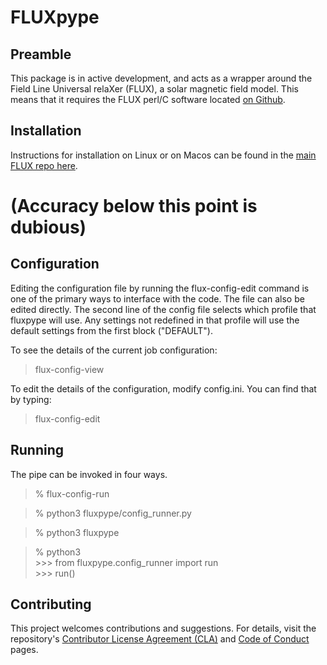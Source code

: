 # FLUXpype

## Preamble
This package is in active development, and acts as a wrapper around the Field Line Universal relaXer (FLUX), a solar magnetic field model. This means that it requires the FLUX perl/C software located [on Github](https://github.com/lowderchris/fluxon-mhd).

## Installation

Instructions for installation on Linux or on Macos can be found in the [main FLUX repo here](https://github.com/lowderchris/fluxon-mhd/blob/7ef558f047bd74a8be0f5d38807152000b9adc66/doc).


# (Accuracy below this point is dubious)

## Configuration
Editing the configuration file by running the flux-config-edit command is one of the primary ways to interface with the code. The file can also be edited directly. The second line of the config file selects which profile that fluxpype will use. Any settings not redefined in that profile will use the default settings from the first block ("DEFAULT").

To see the details of the current job configuration:
> flux-config-view

To edit the details of the configuration, modify config.ini. You can find that by typing:
> flux-config-edit

## Running
The pipe can be invoked in four ways.

> \% flux-config-run

> \% python3 fluxpype/config_runner.py

> \% python3 fluxpype

> \% python3 \
>\>\>\> from fluxpype.config_runner import run \
>\>\>\> run()


## Contributing

This project welcomes contributions and suggestions. For details, visit the repository's [Contributor License Agreement (CLA)](https://cla.opensource.microsoft.com) and [Code of Conduct](https://opensource.microsoft.com/codeofconduct/) pages.
